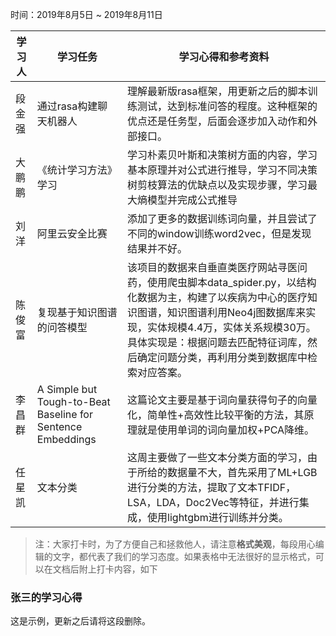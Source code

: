 时间：2019年8月5日 ~ 2019年8月11日

学习人|学习任务|学习心得和参考资料
------ | ------ | ------ 
段金强 | 通过rasa构建聊天机器人 | 理解最新版rasa框架，用更新之后的脚本训练测试，达到标准问答的程度。这种框架的优点还是任务型，后面会逐步加入动作和外部接口。
大鹏鹏 | 《统计学习方法》学习 | 学习朴素贝叶斯和决策树方面的内容，学习基本原理并对公式进行推导，学习不同决策树剪枝算法的优缺点以及实现步骤，学习最大熵模型并完成公式推导
刘洋|阿里云安全比赛|添加了更多的数据训练词向量，并且尝试了不同的window训练word2vec，但是发现结果并不好。
陈俊富|复现基于知识图谱的问答模型|该项目的数据来自垂直类医疗网站寻医问药，使用爬虫脚本data_spider.py，以结构化数据为主，构建了以疾病为中心的医疗知识图谱，知识图谱利用Neo4j图数据库来实现，实体规模4.4万，实体关系规模30万。具体实现是：根据问题去匹配特征词库，然后确定问题分类，再利用分类到数据库中检索对应答案。
李昌群|A Simple but Tough-to-Beat Baseline for Sentence Embeddings|这篇论文主要是基于词向量获得句子的向量化，简单性+高效性比较平衡的方法，其原理就是使用单词的词向量加权+PCA降维。
任星凯|文本分类|这周主要做了一些文本分类方面的学习，由于所给的数据量不大，首先采用了ML+LGB进行分类的方法，提取了文本TFIDF，LSA，LDA，Doc2Vec等特征，并进行集成，使用lightgbm进行训练并分类。

> 注：大家打卡时，为了方便自己和拯救他人，请注意**格式美观**，每段用心编辑的文字，都代表了我们的学习态度。如果表格中无法很好的显示格式，可以在文档后附上打卡内容，如下

### 张三的学习心得
这是示例，更新之后请将这段删除。
